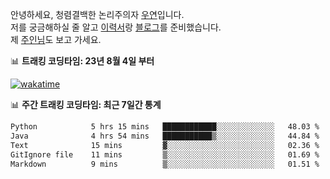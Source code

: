 안녕하세요, 청렴결백한 논리주의자 [우연](https://dev-wooyeon.github.io/quiz-app/)입니다.  
저를 궁금해하실 줄 알고 [이력서](https://ieunune.notion.site/d836ecc9172144d4b39f185b89f16a62)랑 [블로그](https://notion-blog-ieunune.vercel.app)를 준비했습니다.  
제 [주인님](https://www.instagram.com/lovely_hiru_hari_s2/)도 보고 가세요.


📊 **트래킹 코딩타임: 23년 8월 4일 부터**  

[![wakatime](https://wakatime.com/badge/user/099dd627-fdab-4072-b87a-fa91c7a76d8d.svg?style=for-the-badge)](https://wakatime.com/@099dd627-fdab-4072-b87a-fa91c7a76d8d)

📊 **주간 트래킹 코딩타임: 최근 7일간 통계**

<!--START_SECTION:waka-->

```txt
Python            5 hrs 15 mins   ████████████░░░░░░░░░░░░░   48.03 %
Java              4 hrs 54 mins   ███████████▒░░░░░░░░░░░░░   44.84 %
Text              15 mins         ▓░░░░░░░░░░░░░░░░░░░░░░░░   02.36 %
GitIgnore file    11 mins         ▒░░░░░░░░░░░░░░░░░░░░░░░░   01.69 %
Markdown          9 mins          ▒░░░░░░░░░░░░░░░░░░░░░░░░   01.51 %
```

<!--END_SECTION:waka-->

<!-- ![](./profile-3d-contrib/profile-night-view.svg)-->
